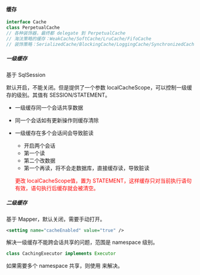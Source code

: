 #### 缓存

``` java
interface Cache
class PerpetualCache
// 各种装饰器，最终都 delegate 到 PerpetualCache
// 淘汰策略的缓存：WeakCache/SoftCache/LruCache/FifoCache
// 装饰策略：SerializedCache/BlockingCache/LoggingCache/SynchronizedCache/TransactionCache
```

##### 一级缓存

基于 SqlSession

默认开启，不能关闭。但是提供了一个参数 localCacheScope，可以控制一级缓存的级别。其值有 SESSION/STATEMENT。

- 一级缓存同一个会话共享数据

- 同一个会话如有更新操作则缓存清除

- 一级缓存在多个会话间会导致脏读

  - 开启两个会话
  - 第一个读
  - 第二个改数据
  - 第一个再读，将不会走数据库，直接缓存读，导致脏读

  <font color=red>更改 localCacheScope值，置为 STATEMENT，这样缓存只对当前执行语句有效，语句执行后缓存就会被清空。</font>

##### 二级缓存 

基于 Mapper，默认关闭，需要手动打开。

``` xml
<setting name="cacheEnabled" value="true" />
```

解决一级缓存不能跨会话共享的问题，范围是 namespace 级别。

``` java
class CachingExecutor implements Executor 
```

如果需要多个 namespace 共享，则使用 <cache-ref> 来解决。

